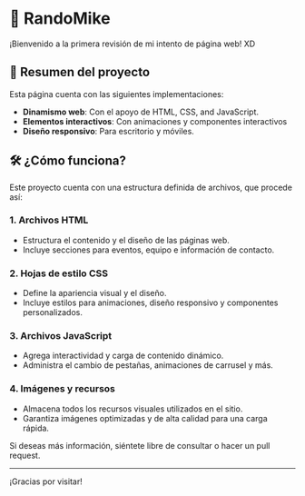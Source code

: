 # 🌌 RandoMike

¡Bienvenido a la primera revisión de mi intento de página web! XD

## 🌟 Resumen del proyecto

Esta página cuenta con las siguientes implementaciones:

- **Dinamismo web**: Con el apoyo de HTML, CSS, and JavaScript.
- **Elementos interactivos**: Con animaciones y componentes interactivos
- **Diseño responsivo**: Para escritorio y móviles.

## 🛠️ ¿Cómo funciona?

Este proyecto cuenta con una estructura definida de archivos, que procede así:

### 1. **Archivos HTML**
- Estructura el contenido y el diseño de las páginas web.
- Incluye secciones para eventos, equipo e información de contacto.

### 2. **Hojas de estilo CSS**
- Define la apariencia visual y el diseño.
- Incluye estilos para animaciones, diseño responsivo y componentes personalizados.

### 3. **Archivos JavaScript**
- Agrega interactividad y carga de contenido dinámico.
- Administra el cambio de pestañas, animaciones de carrusel y más.

### 4. **Imágenes y recursos**
- Almacena todos los recursos visuales utilizados en el sitio.
- Garantiza imágenes optimizadas y de alta calidad para una carga rápida.

Si deseas más información, siéntete libre de consultar o hacer un pull request.

---

¡Gracias por visitar!
